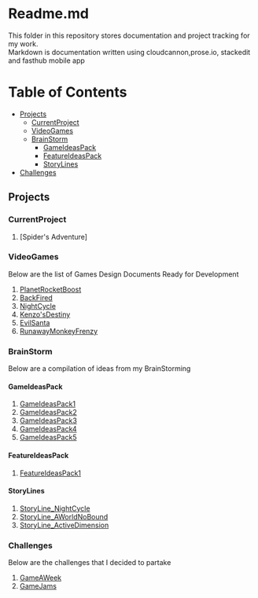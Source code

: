 # Readme.md
This folder in this repository stores documentation and project tracking for my work.  
Markdown is documentation written using cloudcannon,prose.io, stackedit and fasthub mobile app

# Table of Contents
- [Projects](#Projects)
	- [CurrentProject](#CurrentProject)
	- [VideoGames](#VideoGames)
    - [BrainStorm](#BrainStorm)
	    - [GameIdeasPack](#GameIdeasPack)
	    - [FeatureIdeasPack](#FeatureIdeasPack)
	    - [StoryLines](#StoryLines)
- [Challenges](#Challenges)



## Projects

### CurrentProject  
1. [Spider's Adventure]

### VideoGames
Below are the list of Games Design Documents Ready for Development
1. [PlanetRocketBoost](https://github.com/nwy140/GameDevLog/blob/master/ProjectTracker/docs/projects/videogames/1.PlanetRocketBoost.md) 
2. [BackFired](https://github.com/nwy140/GameDevLog/blob/master/ProjectTracker/docs/projects/videogames/2.BackFired.md)  
3. [NightCycle](https://github.com/nwy140/GameDevLog/blob/master/ProjectTracker/docs/projects/videogames/3.NightCycle.md)
4. [Kenzo'sDestiny](https://github.com/nwy140/GameDevLog/blob/master/ProjectTracker/docs/projects/videogames/4.Kenzo'sDestiny.md)
5. [EvilSanta](https://github.com/nwy140/GameDevLog/blob/master/ProjectTracker/docs/projects/videogames/5.EvilSanta.md)
6. [RunawayMonkeyFrenzy](https://github.com/nwy140/GameDevLog/blob/master/ProjectTracker/docs/projects/videogames/6.RunawayMonkeyFrenzy.md)

### BrainStorm
Below are a compilation of ideas from my BrainStorming

#### GameIdeasPack

1. [GameIdeasPack1](https://github.com/nwy140/GameDevLog/blob/master/ProjectTracker/docs/projects/brainstorming/GameIdeasPack1.md)
2. [GameIdeasPack2](https://github.com/nwy140/GameDevLog/blob/master/ProjectTracker/docs/projects/brainstorming/GameIdeasPack2.md)
3. [GameIdeasPack3](https://github.com/nwy140/GameDevLog/blob/master/ProjectTracker/docs/projects/brainstorming/GameIdeasPack3.md)
4. [GameIdeasPack4](https://github.com/nwy140/GameDevLog/blob/master/ProjectTracker/docs/projects/brainstorming/GameIdeasPack4.md)
5. [GameIdeasPack5](https://github.com/nwy140/GameDevLog/blob/master/ProjectTracker/docs/projects/brainstorming/GameIdeasPack5.md)

#### FeatureIdeasPack
1. [FeatureIdeasPack1](https://github.com/nwy140/GameDevLog/blob/master/ProjectTracker/docs/projects/brainstorming/FeaturesIdeasPack1.md)

#### StoryLines
1. [StoryLine_NightCycle](https://github.com/nwy140/GameDevLog/blob/master/ProjectTracker/docs/projects/brainstorming/StoryLine_NightCycle.md)
2. [StoryLine_AWorldNoBound](https://github.com/nwy140/GameDevLog/blob/master/ProjectTracker/docs/projects/brainstorming/StoryLine_AWorldNoBound.md)
3. [StoryLine_ActiveDimension](https://github.com/nwy140/GameDevLog/blob/master/ProjectTracker/docs/projects/brainstorming/StoryLine_ActiveDimension.md)


### Challenges
Below are the challenges that I decided to partake
1. [GameAWeek](https://github.com/nwy140/GameDevLog/blob/master/ProjectTracker/docs/challenges/Challenge_GameAWeek.md)
2. [GameJams](http://www.indiegamejams.com/)


<!--stackedit_data:
eyJoaXN0b3J5IjpbLTE3Mzk1ODM3MzksMTAzMjk3MTkxNCwxNz
IyMjMwMDQ3XX0=
-->
